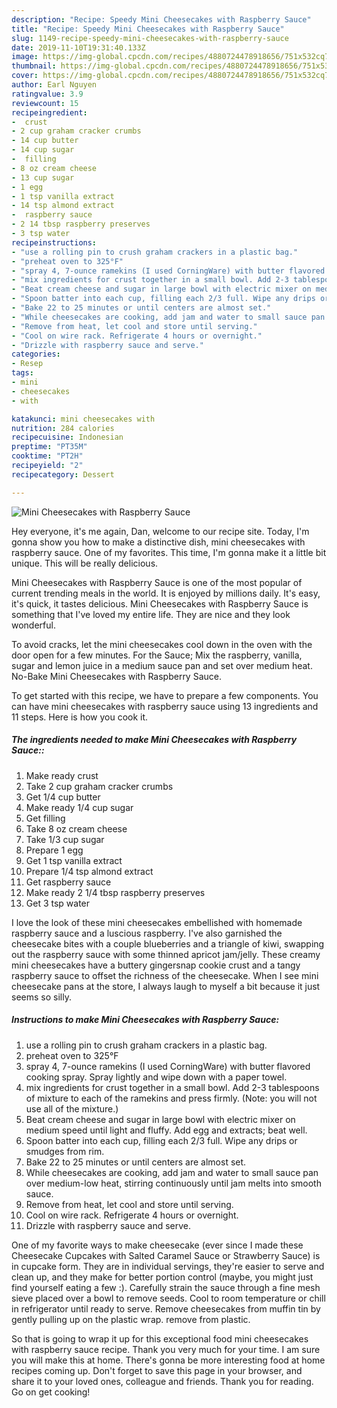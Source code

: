 ```yaml
---
description: "Recipe: Speedy Mini Cheesecakes with Raspberry Sauce"
title: "Recipe: Speedy Mini Cheesecakes with Raspberry Sauce"
slug: 1149-recipe-speedy-mini-cheesecakes-with-raspberry-sauce
date: 2019-11-10T19:31:40.133Z
image: https://img-global.cpcdn.com/recipes/4880724478918656/751x532cq70/mini-cheesecakes-with-raspberry-sauce-recipe-main-photo.jpg
thumbnail: https://img-global.cpcdn.com/recipes/4880724478918656/751x532cq70/mini-cheesecakes-with-raspberry-sauce-recipe-main-photo.jpg
cover: https://img-global.cpcdn.com/recipes/4880724478918656/751x532cq70/mini-cheesecakes-with-raspberry-sauce-recipe-main-photo.jpg
author: Earl Nguyen
ratingvalue: 3.9
reviewcount: 15
recipeingredient:
-  crust
- 2 cup graham cracker crumbs
- 14 cup butter
- 14 cup sugar
-  filling
- 8 oz cream cheese
- 13 cup sugar
- 1 egg
- 1 tsp vanilla extract
- 14 tsp almond extract
-  raspberry sauce
- 2 14 tbsp raspberry preserves
- 3 tsp water
recipeinstructions:
- "use a rolling pin to crush graham crackers in a plastic bag."
- "preheat oven to 325°F"
- "spray 4, 7-ounce ramekins (I used CorningWare) with butter flavored cooking spray. Spray lightly and wipe down with a paper towel."
- "mix ingredients for crust together in a small bowl. Add 2-3 tablespoons of mixture to each of the ramekins and press firmly. (Note: you will not use all of the mixture.)"
- "Beat cream cheese and sugar in large bowl with electric mixer on medium speed until light and fluffy. Add egg and extracts; beat well."
- "Spoon batter into each cup, filling each 2/3 full. Wipe any drips or smudges from rim."
- "Bake 22 to 25 minutes or until centers are almost set."
- "While cheesecakes are cooking, add jam and water to small sauce pan over medium-low heat, stirring continuously until jam melts into smooth sauce."
- "Remove from heat, let cool and store until serving."
- "Cool on wire rack. Refrigerate 4 hours or overnight."
- "Drizzle with raspberry sauce and serve."
categories:
- Resep
tags:
- mini
- cheesecakes
- with

katakunci: mini cheesecakes with
nutrition: 284 calories
recipecuisine: Indonesian
preptime: "PT35M"
cooktime: "PT2H"
recipeyield: "2"
recipecategory: Dessert

---
```



![Mini Cheesecakes with Raspberry Sauce](https://img-global.cpcdn.com/recipes/4880724478918656/751x532cq70/mini-cheesecakes-with-raspberry-sauce-recipe-main-photo.jpg)

Hey everyone, it's me again, Dan, welcome to our recipe site. Today, I'm gonna show you how to make a distinctive dish, mini cheesecakes with raspberry sauce. One of my favorites. This time, I'm gonna make it a little bit unique. This will be really delicious.

Mini Cheesecakes with Raspberry Sauce is one of the most popular of current trending meals in the world. It is enjoyed by millions daily. It's easy, it's quick, it tastes delicious. Mini Cheesecakes with Raspberry Sauce is something that I've loved my entire life. They are nice and they look wonderful.

To avoid cracks, let the mini cheesecakes cool down in the oven with the door open for a few minutes. For the Sauce; Mix the raspberry, vanilla, sugar and lemon juice in a medium sauce pan and set over medium heat. No-Bake Mini Cheesecakes with Raspberry Sauce.


To get started with this recipe, we have to prepare a few components. You can have mini cheesecakes with raspberry sauce using 13 ingredients and 11 steps. Here is how you cook it.

##### The ingredients needed to make Mini Cheesecakes with Raspberry Sauce::

1. Make ready  crust
1. Take 2 cup graham cracker crumbs
1. Get 1/4 cup butter
1. Make ready 1/4 cup sugar
1. Get  filling
1. Take 8 oz cream cheese
1. Take 1/3 cup sugar
1. Prepare 1 egg
1. Get 1 tsp vanilla extract
1. Prepare 1/4 tsp almond extract
1. Get  raspberry sauce
1. Make ready 2 1/4 tbsp raspberry preserves
1. Get 3 tsp water


I love the look of these mini cheesecakes embellished with homemade raspberry sauce and a luscious raspberry. I&#39;ve also garnished the cheesecake bites with a couple blueberries and a triangle of kiwi, swapping out the raspberry sauce with some thinned apricot jam/jelly. These creamy mini cheesecakes have a buttery gingersnap cookie crust and a tangy raspberry sauce to offset the richness of the cheesecake. When I see mini cheesecake pans at the store, I always laugh to myself a bit because it just seems so silly. 

##### Instructions to make Mini Cheesecakes with Raspberry Sauce:

1. use a rolling pin to crush graham crackers in a plastic bag.
1. preheat oven to 325°F
1. spray 4, 7-ounce ramekins (I used CorningWare) with butter flavored cooking spray. Spray lightly and wipe down with a paper towel.
1. mix ingredients for crust together in a small bowl. Add 2-3 tablespoons of mixture to each of the ramekins and press firmly. (Note: you will not use all of the mixture.)
1. Beat cream cheese and sugar in large bowl with electric mixer on medium speed until light and fluffy. Add egg and extracts; beat well.
1. Spoon batter into each cup, filling each 2/3 full. Wipe any drips or smudges from rim.
1. Bake 22 to 25 minutes or until centers are almost set.
1. While cheesecakes are cooking, add jam and water to small sauce pan over medium-low heat, stirring continuously until jam melts into smooth sauce.
1. Remove from heat, let cool and store until serving.
1. Cool on wire rack. Refrigerate 4 hours or overnight.
1. Drizzle with raspberry sauce and serve.


One of my favorite ways to make cheesecake (ever since I made these Cheesecake Cupcakes with Salted Caramel Sauce or Strawberry Sauce) is in cupcake form. They are in individual servings, they&#39;re easier to serve and clean up, and they make for better portion control (maybe, you might just find yourself eating a few :). Carefully strain the sauce through a fine mesh sieve placed over a bowl to remove seeds. Cool to room temperature or chill in refrigerator until ready to serve. Remove cheesecakes from muffin tin by gently pulling up on the plastic wrap. remove from plastic. 

So that is going to wrap it up for this exceptional food mini cheesecakes with raspberry sauce recipe. Thank you very much for your time. I am sure you will make this at home. There's gonna be more interesting food at home recipes coming up. Don't forget to save this page in your browser, and share it to your loved ones, colleague and friends. Thank you for reading. Go on get cooking!
